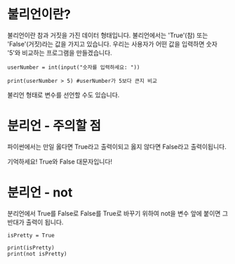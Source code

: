 # 불리언이란?
불리언이란 참과 거짓을 가진 데이터 형태입니다. 불리언에서는 'True'(참) 또는 'False'(거짓)라는 값을 가지고 있습니다. 우리는 사용자가 어떤 값을 입력하면 숫자 '5'와 비교하는 프로그램을 만들겠습니다.

```
userNumber = int(input("숫자를 입력하세요: "))

print(userNumber > 5) #userNumber가 5보다 큰지 비교
```
불리언 형태로 변수를 선언할 수도 있습니다.

# 분리언 - 주의할 점
파이썬에서는 만일 옳다면 True라고 출력이되고 옳지 않다면 False라고 출력이됩니다.

기억하세요! True와 False 대문자입니다!

# 분리언 - not
분리언에서 True를 False로 False를 True로 바꾸기 위하여 not을 변수 앞에 붙이면 그 반대가 출력이 됩니다.

```
isPretty = True

print(isPretty)
print(not isPretty)
```
